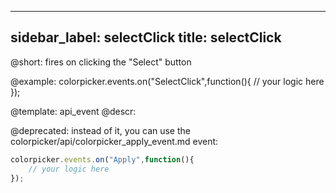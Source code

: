 
---
sidebar_label: selectClick
title: selectClick
---          

@short:
fires on clicking the "Select" button



@example:
colorpicker.events.on("SelectClick",function(){
	// your logic here
});


@template: api_event
@descr:

@deprecated: instead of it, you can use the colorpicker/api/colorpicker_apply_event.md event:

~~~js
colorpicker.events.on("Apply",function(){
	// your logic here
});
~~~
